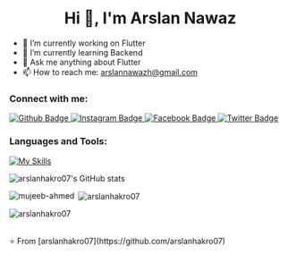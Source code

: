  <h1 align="center">Hi 👋, I'm Arslan Nawaz</h1>

- 🔭 I’m currently working on Flutter
- 🌱 I’m currently learning Backend
- 💬 Ask me anything about Flutter 
- 📫 How to reach me: arslannawazh@gmail.com
  
### Connect with me:
<div id="badges">
  <a href="https://github.com/arslanhakro07">
    <img src="https://img.shields.io/badge/Github-white?style=for-the-badge&logo=Github&logoColor=black" alt="Github Badge"/>
  </a>
   <a href="https://www.instagram.com/arslanhakro07">
    <img src="https://img.shields.io/badge/Instagram-purple?style=for-the-badge&logo=instagram&logoColor=white" alt="Instagram Badge"/>
  </a>
   <a href="https://fb.com/arslanhakro07">
    <img src="https://img.shields.io/badge/Facebook-blue?style=for-the-badge&logo=facebook&logoColor=white" alt="Facebook Badge"/>
  </a>
   <a href="https://twitter.com/arslanhakro07">
    <img src="https://img.shields.io/badge/Twitter-blue?style=for-the-badge&logo=twitter&logoColor=white" alt="Twitter Badge"/>
  </a>
</div>

### Languages and Tools:
[![My Skills](https://skillicons.dev/icons?i=flutter,dart,firebase,github,git,postman,figma,xd&perline=5)](https://skillicons.dev)

![arslanhakro07's GitHub stats](https://github-readme-stats.vercel.app/api?username=arslanhakro07&show_icons=true&theme=dark)

<p><img align="left" src="https://github-readme-stats.vercel.app/api/top-langs?username=mujeeb-ahmed&show_icons=true&locale=en&layout=compact" alt="mujeeb-ahmed" /></p>

<p>&nbsp;<img align="center" src="https://github-readme-stats.vercel.app/api?username=arslanhakro07&show_icons=true&locale=en" alt="arslanhakro07" /></p>

<p><img align="center" src="https://github-readme-streak-stats.herokuapp.com/?user=arslanhakro07&" alt="arslanhakro07" /></p>

<br>
⭐️ From [arslanhakro07](https://github.com/arslanhakro07)

